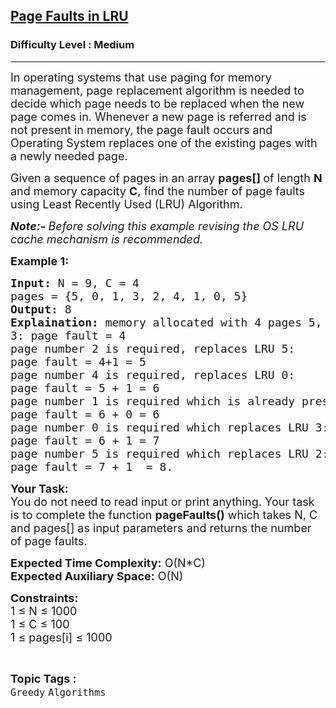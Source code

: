 <h2><a href="https://practice.geeksforgeeks.org/problems/page-faults-in-lru5603/1?page=8&curated[]=1&sortBy=submissions">Page Faults in LRU</a></h2><h3>Difficulty Level : Medium</h3><hr><div class="problems_problem_content__Xm_eO"><p><span style="font-size:18px">In operating systems that use paging for memory management, page replacement algorithm is needed to decide which page needs to be replaced when the new page comes in. Whenever a new page is referred and is not present in memory, the page fault occurs and Operating System replaces one of the existing pages with a newly needed page. </span></p>

<p><span style="font-size:18px">Given a sequence of pages in an array <strong>pages[] </strong>of length <strong>N</strong> and memory capacity <strong>C</strong>, find the number of page faults using Least Recently Used (LRU) Algorithm.&nbsp;</span></p>

<p><span style="font-size:18px"><em><strong>Note:- </strong>Before solving this example revising the OS LRU cache mechanism is recommended.</em></span></p>

<p><strong><span style="font-size:18px">Example 1:</span></strong></p>

<pre><span style="font-size:18px"><strong>Input:</strong> N = 9, C = 4
pages = {5, 0, 1, 3, 2, 4, 1, 0, 5}
<strong>Output:</strong> 8
<strong>Explaination:</strong> memory allocated with 4 pages 5, 0, 1, 
3: page fault = 4
page number 2 is required, replaces LRU 5: 
page fault = 4+1 = 5
page number 4 is required, replaces LRU 0: 
page fault = 5 + 1 = 6
page number 1 is required which is already present: 
page fault = 6 + 0 = 6
page number 0 is required which replaces LRU 3: 
page fault = 6 + 1 = 7
page number 5 is required which replaces LRU 2: 
page fault = 7 + 1  = 8.</span></pre>

<p><span style="font-size:18px"><strong>Your Task:</strong><br>
You do not need to read input or print anything. Your task is to complete the function <strong>pageFaults()</strong> which takes N, C and pages[] as input parameters and returns the number of page faults.</span></p>

<p><span style="font-size:18px"><strong>Expected Time Complexity:</strong> O(N*C)<br>
<strong>Expected Auxiliary Space:</strong> O(N)</span></p>

<p><span style="font-size:18px"><strong>Constraints:</strong><br>
1 ≤ N ≤ 1000<br>
1 ≤ C ≤ 100<br>
1&nbsp;≤ pages[i]&nbsp;≤ 1000</span></p>
</div><br><p><span style=font-size:18px><strong>Topic Tags : </strong><br><code>Greedy</code>&nbsp;<code>Algorithms</code>&nbsp;